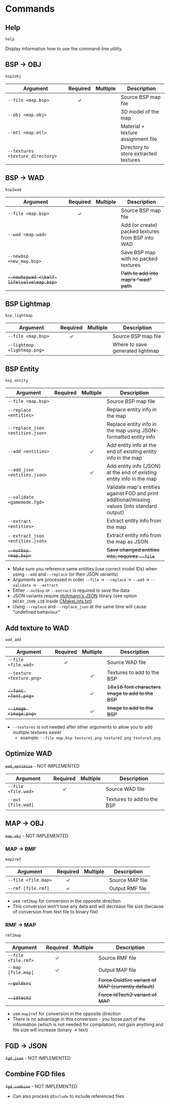 # Commands

## Help
`help`

Display information how to use the command-line utility.

## BSP -> OBJ
`bsp2obj`

| Argument                         | Required | Multiple | Description                           |
|----------------------------------|:--------:|:--------:|---------------------------------------|
| `--file <map.bsp>`               |    ✓     |          | Source BSP map file                   |
| `--obj <map.obj>`                |          |          | 3D model of the map                   |
| `--mtl <map.mtl>`                |          |          | Material + texture assignment file    |
| `--textures <texture_directory>` |          |          | Directory to store extracted textures |

## BSP -> WAD
`bsp2wad`

| Argument                                     | Required | Multiple | Description                                       |
|----------------------------------------------|:--------:|:--------:|---------------------------------------------------|
| `--file <map.bsp>`                           |    ✓     |          | Source BSP map file                               |
| `--wad <map.wad>`                            |          |          | Add (or create) packed textures from BSP into WAD |
| `--newbsp <new_map.bsp>`                     |          |          | Save BSP map with no packed textures              |
| ~~`--newbspwad <\half-life\valve\map.bsp>`~~ |          |          | ~~Path to add into map's "wad" path~~             |

## BSP Lightmap
`bsp_lightmap`

| Argument                    | Required | Multiple | Description                      |
|-----------------------------|:--------:|:--------:|----------------------------------|
| `--file <map.bsp>`          |    ✓     |          | Source BSP map file              |
| `--lightmap <lightmap.png>` |          |          | Where to save generated lightmap |

## BSP Entity
`bsp_entity`

| Argument                         | Required | Multiple | Description                                                                                    |
|----------------------------------|:--------:|:--------:|------------------------------------------------------------------------------------------------|
| `--file <map.bsp>`               |          |          | Source BSP map file                                                                            |
| `--replace <entities>`           |          |          | Replace entity info in the map                                                                 |
| `--replace_json <entities.json>` |          |          | Replace entity info in the map using JSON-formatted entity info                                |
| `--add <entities>`               |          |    ✓     | Add entity info at the end of existing entity info in the map                                  |
| `--add_json <entities.json>`     |          |    ✓     | Add entity info (JSON) at the end of existing entity info in the map                           |
| `--validate <gamemode.fgd>`      |          |          | Validate map's entities against FGD and print additional/missing values (into standard output) |
| `--extract <entities>`           |          |          | Extract entity info from the map                                                               |
| `--extract_json <entities.json>` |          |          | Extract entity info from the map as JSON                                                       |
| ~~`--outbsp <map.bsp>`~~         |          |          | ~~Save changed entities into, requires `--file`~~                                              |

- Make sure you reference same entities (use correct model IDs) when using `--add` and `--replace` (or their JSON variants)
- Arguments are processed in order `--file` -> `--replace` -> `--add` -> `--validate` -> `--extract`
- Either `--outbsp` or `--extract` is required to save the data
- JSON variants require [nlohmann's JSON](https://github.com/nlohmann/json) library (see option `DECAY_JSON_LIB` inside [CMakeLists.txt](CMakeLists.txt))
- Using `--replace` and `--replace_json` at the same time will cause "undefined behaviour"

## Add texture to WAD
`wad_add`

| Argument                  | Required | Multiple | Description                                       |
|---------------------------|:--------:|:--------:|---------------------------------------------------|
| `--file <file.wad>`       |    ✓     |          | Source WAD file                                   |
| `--texture <texture.png>` |          |    ✓     | Textures to add to the BSP                        |
| ~~`--font <font.png>`~~   |          |    ✓     | ~~16x16 font characters image to add to the BSP~~ |
| ~~`--image <image.png>`~~ |          |    ✓     | ~~Image to add to the BSP~~                       |

- `--textures` is not needed after other arguments to allow you to add multiple textures easier
    - example: `--file map.bsp texture1.png texture2.png texture3.png`

## Optimize WAD
~~`wad_optimize`~~ - NOT IMPLEMENTED

| Argument            | Required | Multiple | Description                |
|---------------------|:--------:|:--------:|----------------------------|
| `--file <file.wad>` |    ✓     |          | Source WAD file            |
| `--out [file.wad]`  |          |          | Textures to add to the BSP |

## MAP -> OBJ
~~`map_obj`~~ - NOT IMPLEMENTED

### MAP -> RMF
`map2rmf`

| Argument            | Required | Multiple | Description     |
|---------------------|:--------:|:--------:|-----------------|
| `--file <file.map>` |    ✓     |          | Source MAP file |
| `--rmf [file.rmf]`  |    ✓     |          | Output RMF file |

- use `rmf2map` for conversion in the opposite direction
- This conversion won't lose any data and will decrease file size (because of conversion from text file to binary file)

### RMF -> MAP
`rmf2map`

| Argument            | Required | Multiple | Description                                          |
|---------------------|:--------:|:--------:|------------------------------------------------------|
| `--file <file.rmf>` |    ✓     |          | Source RMF file                                      |
| `--map [file.map]`  |    ✓     |          | Output MAP file                                      |
| ~~`--goldsrc`~~     |          |          | ~~Force GoldSrc variant of MAP (currently default)~~ |
| ~~`--idtech2`~~     |          |          | ~~Force IdTech2 variant of MAP~~                     |

- use `map2rmf` for conversion in the opposite direction
- There is no advantage in this conversion - you loose part of the information (which is not needed for compilation), not gain anything and file size will increase (binary -> text)

## FGD -> JSON
~~`fgd_json`~~ - NOT IMPLEMENTED

## Combine FGD files
~~`fgd_combine`~~ - NOT IMPLEMENTED

- Can also process `@Include` to include referenced files
